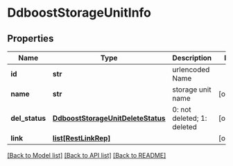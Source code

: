 # DdboostStorageUnitInfo

## Properties
Name | Type | Description | Notes
------------ | ------------- | ------------- | -------------
**id** | **str** | urlencoded Name | 
**name** | **str** | storage unit name | [optional] 
**del_status** | [**DdboostStorageUnitDeleteStatus**](DdboostStorageUnitDeleteStatus.md) | 0: not deleted; 1: deleted | [optional] 
**link** | [**list[RestLinkRep]**](RestLinkRep.md) |  | [optional] 

[[Back to Model list]](../README.md#documentation-for-models) [[Back to API list]](../README.md#documentation-for-api-endpoints) [[Back to README]](../README.md)


